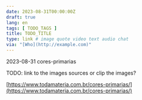 ```yaml
---
date: 2023-08-31T00:00:00Z
draft: true
lang: en
tags: [ TODO_TAGS ]
title: TODO_TITLE
type: link # image quote video text audio chat
via: "[Who](http://example.com)"
---
```



2023-08-31 cores-primarias

TODO: link to the images sources or clip the images?

[https://www.todamateria.com.br/cores-primarias/](https://www.todamateria.com.br/cores-primarias/)

